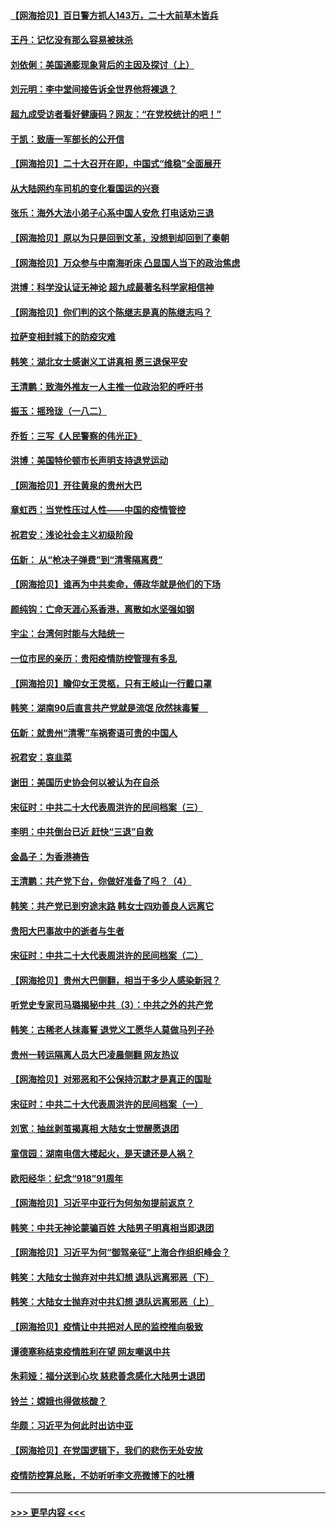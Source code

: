 #### [【网海拾贝】百日警方抓人143万，二十大前草木皆兵](../pages/nsc993/n13837138.md?t=10031050) 
#### [王丹：记忆没有那么容易被抹杀](../pages/nsc993/n13837054.md?t=10031050) 
#### [刘依俐：美国通膨现象背后的主因及探讨（上）](../pages/nsc993/n13836940.md?t=10031050) 
#### [刘元明：李中堂间接告诉全世界他将裸退？](../pages/nsc993/n13836840.md?t=10031050) 
#### [超九成受访者看好健康码？网友：“在党校统计的吧！”](../pages/nsc993/n13836617.md?t=10031050) 
#### [于凯：致唐一军部长的公开信](../pages/nsc993/n13836331.md?t=10031050) 
#### [【网海拾贝】二十大召开在即，中国式“维稳”全面展开](../pages/nsc993/n13836321.md?t=10031050) 
#### [从大陆网约车司机的变化看国运的兴衰](../pages/nsc993/n13835978.md?t=10031050) 
#### [张乐：海外大法小弟子心系中国人安危 打电话劝三退](../pages/nsc993/n13835091.md?t=10031050) 
#### [【网海拾贝】原以为只是回到文革，没想到却回到了秦朝](../pages/nsc993/n13835064.md?t=10031050) 
#### [【网海拾贝】万众参与中南海听床 凸显国人当下的政治焦虑](../pages/nsc993/n13834381.md?t=10031050) 
#### [洪博：科学没认证无神论 超九成最著名科学家相信神](../pages/nsc993/n13834361.md?t=10031050) 
#### [【网海拾贝】你们判的这个陈继志是真的陈继志吗？](../pages/nsc993/n13833607.md?t=10031050) 
#### [拉萨变相封城下的防疫灾难](../pages/nsc993/n13833337.md?t=10031050) 
#### [韩笑：湖北女士感谢义工讲真相 愿三退保平安](../pages/nsc993/n13832835.md?t=10031050) 
#### [王清鹏：致海外推友一人主推一位政治犯的呼吁书](../pages/nsc993/n13832875.md?t=10031050) 
#### [振玉：摇玲珑（一八二）](../pages/nsc993/n13832831.md?t=10031050) 
#### [乔哲：三写《人民警察的伟光正》](../pages/nsc993/n13832814.md?t=10031050) 
#### [洪博：美国特伦顿市长声明支持退党运动](../pages/nsc993/n13832756.md?t=10031050) 
#### [【网海拾贝】开往黄泉的贵州大巴](../pages/nsc993/n13832773.md?t=10031050) 
#### [章虹西：当党性压过人性——中国的疫情管控](../pages/nsc993/n13832646.md?t=10031050) 
#### [祝君安：浅论社会主义初级阶段](../pages/nsc993/n13832635.md?t=10031050) 
#### [伍新： 从“枪决子弹费”到“清零隔离费”](../pages/nsc993/n13832340.md?t=10031050) 
#### [【网海拾贝】谁再为中共卖命，傅政华就是他们的下场](../pages/nsc993/n13832159.md?t=10031050) 
#### [颜纯钩：亡命天涯心系香港，离散如水坚强如钢](../pages/nsc993/n13831835.md?t=10031050) 
#### [宇尘：台湾何时能与大陆统一](../pages/nsc993/n13831781.md?t=10031050) 
#### [一位市民的亲历：贵阳疫情防控管理有多乱](../pages/nsc993/n13831721.md?t=10031050) 
#### [【网海拾贝】瞻仰女王灵柩，只有王岐山一行戴口罩](../pages/nsc993/n13831089.md?t=10031050) 
#### [韩笑：湖南90后直言共产党就是流氓 欣然抹毒誓　](../pages/nsc993/n13831066.md?t=10031050) 
#### [伍新：就贵州“清零”车祸寄语可贵的中国人](../pages/nsc993/n13831052.md?t=10031050) 
#### [祝君安：哀韭菜](../pages/nsc993/n13831046.md?t=10031050) 
#### [谢田：美国历史协会何以被认为在自杀](../pages/nsc993/n13830975.md?t=10031050) 
#### [宋征时：中共二十大代表周洪许的民间档案（三）](../pages/nsc993/n13830725.md?t=10031050) 
#### [李明：中共倒台已近 赶快“三退”自救](../pages/nsc993/n13830258.md?t=10031050) 
#### [金晶子：为香港祷告](../pages/nsc993/n13830233.md?t=10031050) 
#### [王清鹏：共产党下台，你做好准备了吗？（4）](../pages/nsc993/n13830155.md?t=10031050) 
#### [韩笑：共产党已到穷途末路 韩女士四劝善良人远离它](../pages/nsc993/n13829505.md?t=10031050) 
#### [贵阳大巴事故中的逝者与生者](../pages/nsc993/n13829479.md?t=10031050) 
#### [宋征时：中共二十大代表周洪许的民间档案（二）](../pages/nsc993/n13829077.md?t=10031050) 
#### [【网海拾贝】贵州大巴侧翻，相当于多少人感染新冠？](../pages/nsc993/n13828801.md?t=10031050) 
#### [听党史专家司马璐揭秘中共（3）：中共之外的共产党](../pages/nsc993/n13828746.md?t=10031050) 
#### [韩笑：古稀老人抹毒誓 退党义工愿华人莫做马列子孙](../pages/nsc993/n13828728.md?t=10031050) 
#### [贵州一转运隔离人员大巴凌晨侧翻 网友热议](../pages/nsc993/n13828147.md?t=10031050) 
#### [【网海拾贝】对邪恶和不公保持沉默才是真正的国耻](../pages/nsc993/n13828124.md?t=10031050) 
#### [宋征时：中共二十大代表周洪许的民间档案（一）](../pages/nsc993/n13827891.md?t=10031050) 
#### [刘宽：抽丝剥茧揭真相 大陆女士觉醒愿退团](../pages/nsc993/n13827832.md?t=10031050) 
#### [童信园：湖南电信大楼起火，是天谴还是人祸？](../pages/nsc993/n13827822.md?t=10031050) 
#### [欧阳经华：纪念“918”91周年](../pages/nsc993/n13827813.md?t=10031050) 
#### [【网海拾贝】习近平中亚行为何匆匆提前返京？](../pages/nsc993/n13827492.md?t=10031050) 
#### [韩笑：中共无神论蒙骗百姓 大陆男子明真相当即退团](../pages/nsc993/n13827466.md?t=10031050) 
#### [【网海拾贝】习近平为何“御驾亲征”上海合作组织峰会？](../pages/nsc993/n13827067.md?t=10031050) 
#### [韩笑：大陆女士抛弃对中共幻想 退队远离邪恶（下）](../pages/nsc993/n13827048.md?t=10031050) 
#### [韩笑：大陆女士抛弃对中共幻想 退队远离邪恶（上）](../pages/nsc993/n13826374.md?t=10031050) 
#### [【网海拾贝】疫情让中共把对人民的监控推向极致](../pages/nsc993/n13826354.md?t=10031050) 
#### [谭德塞称结束疫情胜利在望 网友嘲讽中共](../pages/nsc993/n13825977.md?t=10031050) 
#### [朱莉娅：福分送到心坎 慈悲善念感化大陆男士退团](../pages/nsc993/n13825516.md?t=10031050) 
#### [铃兰：嫦娥也得做核酸？](../pages/nsc993/n13825352.md?t=10031050) 
#### [华颇：习近平为何此时出访中亚](../pages/nsc993/n13825178.md?t=10031050) 
#### [【网海拾贝】在党国逻辑下，我们的悲伤无处安放](../pages/nsc993/n13824891.md?t=10031050) 
#### [疫情防控算总账，不妨听听李文亮微博下的吐槽](../pages/nsc993/n13824869.md?t=10031050) 

----
#### [ >>> 更早内容 <<< ](../indexes/nsc993-earlier.md)
